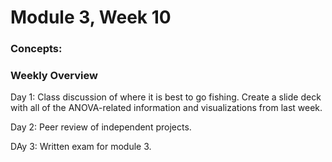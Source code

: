 # Module 3, Week 10

### Concepts: 


### Weekly Overview
Day 1: Class discussion of where it is best to go fishing. Create a slide deck with all of the ANOVA-related information and visualizations from last week. 

Day 2: Peer review of independent projects. 

DAy 3: Written exam for module 3. 